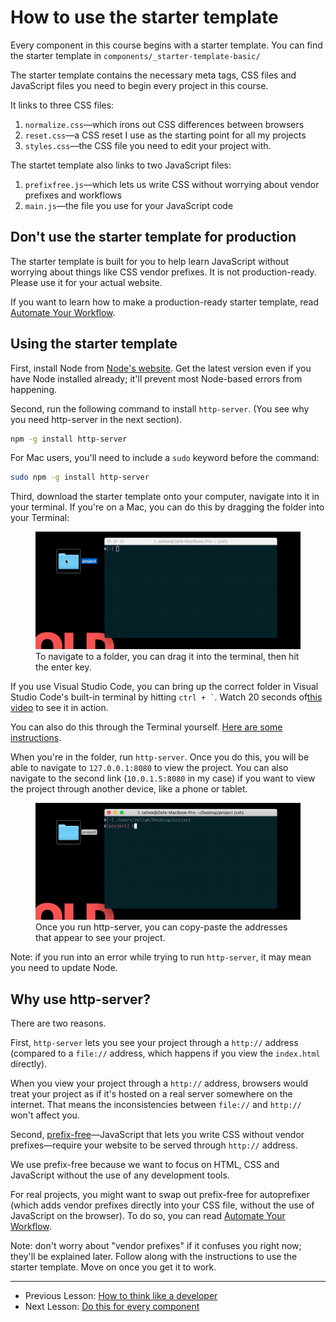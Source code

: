 # How to use the starter template

Every component in this course begins with a starter template. You can find the starter template in `components/_starter-template-basic/`

The starter template contains the necessary meta tags, CSS files and JavaScript files you need to begin every project in this course.

It links to three CSS files:

1. `normalize.css`—which irons out CSS differences between browsers
2. `reset.css`—a CSS reset I use as the starting point for all my projects
3. `styles.css`—the CSS file you need to edit your project with.

The startet template also links to two JavaScript files:

1. `prefixfree.js`—which lets us write CSS without worrying about vendor prefixes and workflows
2. `main.js`—the file you use for your JavaScript code

## Don't use the starter template for production

The starter template is built for you to help learn JavaScript without worrying about things like CSS vendor prefixes. It is not production-ready. Please use it for your actual website.

If you want to learn how to make a production-ready starter template, read [Automate Your Workflow](https://automateyourworkflow.com).

## Using the starter template

First, install Node from [Node's website](https://nodejs.org/en/). Get the latest version even if you have Node installed already; it'll prevent most Node-based errors from happening.

Second, run the following command to install `http-server`. (You see why you need http-server in the next section).

```bash
npm -g install http-server
```

For Mac users, you'll need to include a `sudo` keyword before the command:

```bash
sudo npm -g install http-server
```

Third, download the starter template onto your computer, navigate into it in your terminal. If you're on a Mac, you can do this by dragging the folder into your Terminal:

<figure>
  <img src="../../images/simple-components/starter-template/navigate.gif" alt="Gif that shows it's possible to navigate to a folder by dropping it into the terminal">
  <figcaption>To navigate to a folder, you can drag it into the terminal, then hit the enter key. </figcaption>
</figure>

If you use Visual Studio Code, you can bring up the correct folder in Visual Studio Code's built-in terminal by hitting <code>ctrl + `</code>. Watch 20 seconds of[this video](https://youtu.be/Ng5EtzuD0AE?t=1m45s) to see it in action.

You can also do this through the Terminal yourself. [Here are some instructions](https://zellwk.com/blog/fear-of-command-line/).

When you're in the folder, run `http-server`. Once you do this, you will be able to navigate to `127.0.0.1:8080` to view the project. You can also navigate to the second link (`10.0.1.5:8080` in my case) if you want to view the project through another device, like a phone or tablet.

<figure>
  <img src="../../images/simple-components/starter-template/http-server.gif" alt="Once you run http-server, you can copy-paste the addresses that appear to see your project.">
  <figcaption>Once you run http-server, you can copy-paste the addresses that appear to see your project.</figcaption>
</figure>

Note: if you run into an error while trying to run `http-server`, it may mean you need to update Node.

## Why use http-server?

There are two reasons.

First, `http-server` lets you see your project through a `http://` address (compared to a `file://` address, which happens if you view the `index.html` directly).

When you view your project through a `http://` address, browsers would treat your project as if it's hosted on a real server somewhere on the internet. That means the inconsistencies between `file://` and `http://` won't affect you.

Second, [prefix-free](https://leaverou.github.io/prefixfree/)—JavaScript that lets you write CSS without vendor prefixes—require your website to be served through `http://` address.

We use prefix-free because we want to focus on HTML, CSS and JavaScript without the use of any development tools.

For real projects, you might want to swap out prefix-free for autoprefixer (which adds vendor prefixes directly into your CSS file, without the use of JavaScript on the browser). To do so, you can read [Automate Your Workflow](https://automateyourworkflow.com).

Note: don't worry about "vendor prefixes" if it confuses you right now; they'll be explained later. Follow along with the instructions to use the starter template. Move on once you get it to work.

---

- Previous Lesson: [How to think like a developer](01.think-like-dev.md)
- Next Lesson: [Do this for every component](03.do-this.md)
